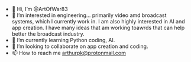 - 👋 Hi, I’m @ArtOfWar83
- 👀 I’m interested in engineering... primarily video amd broadcast systems, which I currently work in. I am also highly interested in AI and app creation. I have many ideas that am working toawrds that can help better the broadcast industry.
- 🌱 I’m currently learning Python coding, AI.
- 💞️ I’m looking to collaborate on app creation and coding.
- 📫 How to reach me arthurpk@protonmail.com

<!---
ArtOfWar83/ArtOfWar83 is a ✨ special ✨ repository because its `README.md` (this file) appears on your GitHub profile.
You can click the Preview link to take a look at your changes.
--->
